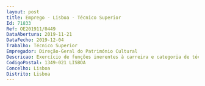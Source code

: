 ```yaml
--- 
layout: post
title: Emprego - Lisboa - Técnico Superior
Id: 71833
Ref: OE201911/0449
DataAbertura: 2019-11-21
DataFecho: 2019-12-04
Trabalho: Técnico Superior
Empregador: Direção-Geral do Património Cultural
Descricao: Exercício de funções inerentes à carreira e categoria de técnico superior, com grau de complexidade 3, de acordo com o constante no anexo a que se refere o n.º 2 do art.º 88.º da LTFP, na área da Museologia, nomeadamente a) Conceção do processo e da metodologia de organização e compilação de informação documental dos processos dos museus da Rede Portuguesa de Museus (adesão, transição e credenciação) b) Participação na conceção da Base de Dados de Museus RPM, digitalização de documentação e carregamento de informação na Base de Dados – e respetiva informatização conducente à desmaterialização dos processos referentes à RPM através da gestão documental em plataforma informática c) Colaboração nos trabalhos de instrução de processos de candidatura à credenciação de museus (produção de notificações, de relatórios preliminares, relatórios de preparação de visita e de outros documentos como relatórios técnicos) e participação em visitas técnicas aos museus em credenciação d) Colaboração nos trabalhos de monitorização do desempenho dos museus da RPM e do cumprimento dos requisitos de credenciação, incluindo a participação em visitas técnicas aos museus da RPM e) Colaboração no acompanhamento da execução física e financeira dos projetos financiados aos museus da RPM pelo Programa ProMuseus f) Acompanhamento dos cursos e ações do Programa Anual de Formação da Rede Portuguesa de Museus g) Apoio à execução do plano de comunicação e divulgação da Rede Portuguesa de Museus.
CodigoPostal: 1349-021 LISBOA
Concelho: Lisboa
Distrito: Lisboa
--- 
```

